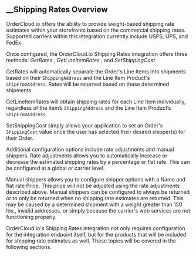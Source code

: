   
  
##  __Shipping Rates Overview

OrderCloud.io offers the ability to provide weight-based shipping rate
estimates within your storefronts based on the commercial shipping rates.
Supported carriers within this integration currently include USPS, UPS, and
FedEx.

Once configured, the OrderCloud.io Shipping Rates integration offers three
methods: _GetRates_ , _GetLineItemRates_ , and _SetShippingCost_.

GetRates will automatically separate the Order's Line Items into shipments
based on their `ShippingAddress` and the Line Item Product's
`ShipFromAddress`. Rates will be returned based on these determined shipments.

GetLineItemRates will obtain shipping rates for each Line Item individually,
regardless of the item’s `ShippingAddress` and the Line Item Product’s
`ShipFromAddress`.

SetShippingCost simply allows your application to set an Order's
`ShippingCost` value once the user has selected their desired shipper(s) for
their Order.

Additional configuration options include rate adjustments and manual shippers.
Rate adjustments allows you to automatically increase or decrease the
estimated shipping rates by a percentage or flat rate. This can be configured
at a global or carrier level.

Manual shippers allows you to configure shipper options with a Name and flat
rate Price. This price will not be adjusted using the rate adjustments
described above. Manual shippers can be configured to always be returned or to
only be returned when no shipping rate estimates are returned. This may be
caused by a determined shipment with a weight greater than 150 lbs., invalid
addresses, or simply because the carrier's web services are not functioning
properly.

OrderCloud.io's Shipping Rates integration not only requires configuration for
the integration endpoint itself, but for the products that will be included
for shipping rate estimates as well. These topics will be covered in the
following sections.

